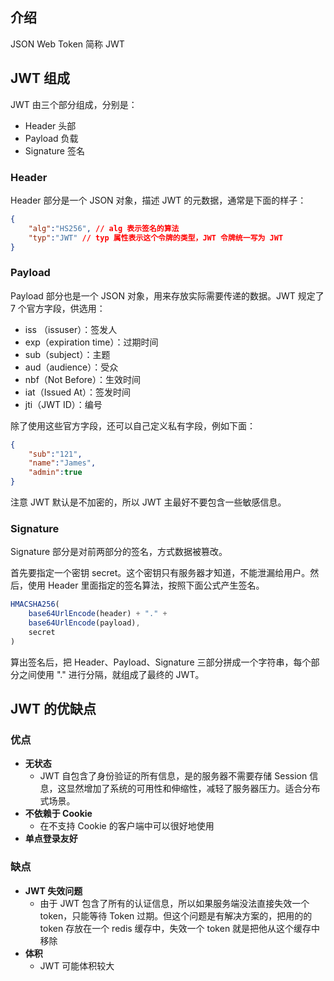 
## 介绍

JSON Web Token 简称 JWT

## JWT 组成

JWT 由三个部分组成，分别是：

- Header 头部
- Payload 负载
- Signature 签名

### Header

Header 部分是一个 JSON 对象，描述 JWT 的元数据，通常是下面的样子：

```json
{
	"alg":"HS256", // alg 表示签名的算法
 	"typ":"JWT" // typ 属性表示这个令牌的类型，JWT 令牌统一写为 JWT
}
```

### Payload

Payload 部分也是一个 JSON 对象，用来存放实际需要传递的数据。JWT 规定了 7 个官方字段，供选用：

- iss （issuser）：签发人
- exp（expiration time）：过期时间
- sub（subject）：主题
- aud（audience）：受众
- nbf（Not Before）：生效时间
- iat（Issued At）：签发时间
- jti（JWT ID）：编号

除了使用这些官方字段，还可以自己定义私有字段，例如下面：

```json
{
	"sub":"121",
	"name":"James",
	"admin":true
}
```

注意 JWT 默认是不加密的，所以 JWT 主最好不要包含一些敏感信息。

### Signature

Signature 部分是对前两部分的签名，方式数据被篡改。

首先要指定一个密钥 secret。这个密钥只有服务器才知道，不能泄漏给用户。然后，使用 Header 里面指定的签名算法，按照下面公式产生签名。

```js
HMACSHA256(
	base64UrlEncode(header) + "." +
	base64UrlEncode(payload),
	secret
)
```

算出签名后，把 Header、Payload、Signature 三部分拼成一个字符串，每个部分之间使用 "." 进行分隔，就组成了最终的 JWT。

## JWT 的优缺点

### 优点

- **无状态**
	- JWT 自包含了身份验证的所有信息，是的服务器不需要存储 Session 信息，这显然增加了系统的可用性和伸缩性，减轻了服务器压力。适合分布式场景。
- **不依赖于 Cookie**
	- 在不支持 Cookie 的客户端中可以很好地使用
- **单点登录友好**

### 缺点

- **JWT 失效问题**
	- 由于 JWT 包含了所有的认证信息，所以如果服务端没法直接失效一个 token，只能等待 Token 过期。但这个问题是有解决方案的，把用的的 token 存放在一个 redis 缓存中，失效一个 token 就是把他从这个缓存中移除
- **体积**
	- JWT 可能体积较大